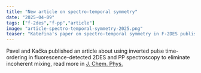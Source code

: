 ```yaml
---
title: "New article on spectro-temporal symmetry"
date: "2025-04-09"
tags: ["f-2des","f-pp","article"]
image: "article-spectro-temporal-symmetry-2025.png"
teaser: "Kateřina's paper on spectro-temporal symmetry in F-2DES published"
---
```


Pavel and Kačka published an article about using inverted pulse time-ordering in fluorescence-detected 2DES and PP spectroscopy
to eliminate incoherent mixing, read more in <a href="https://doi.org/10.1063/5.0255316"> J. Chem. Phys. </a>